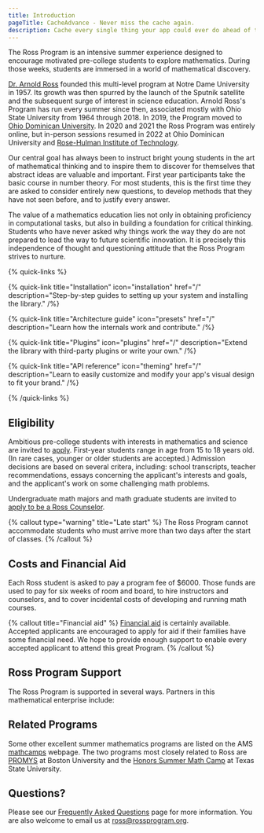```yaml
---
title: Introduction
pageTitle: CacheAdvance - Never miss the cache again.
description: Cache every single thing your app could ever do ahead of time, so your code never even has to run at all.
---
```


The Ross Program is an intensive summer experience designed to encourage motivated pre-college students to explore mathematics. During those weeks, students are immersed in a world of mathematical discovery.

[Dr. Arnold Ross](alumni/biography) founded this multi-level program at Notre Dame University in 1957. Its growth was then spurred by the launch of the Sputnik satellite and the subsequent surge of interest in science education. Arnold Ross's Program has run every summer since then, associated mostly with Ohio State University from 1964 through 2018. In 2019, the Program moved to [Ohio Dominican University](https://ohiodominican.edu). In 2020 and 2021 the Ross Program was entirely online, but in-person sessions resumed in 2022 at Ohio Dominican University and [Rose-Hulman Institute of Technology](https://rose-hulman.edu).

Our central goal has always been to instruct bright young students in the art of mathematical thinking and to inspire them to discover for themselves that abstract ideas are valuable and important. First year participants take the basic course in number theory. For most students, this is the first time they are asked to consider entirely new questions, to develop methods that they have not seen before, and to justify every answer.

The value of a mathematics education lies not only in obtaining proficiency in computational tasks, but also in building a foundation for critical thinking. Students who have never asked why things work the way they do are not prepared to lead the way to future scientific innovation. It is precisely this independence of thought and questioning attitude that the Ross Program strives to nurture.

{% quick-links %}

{% quick-link title="Installation" icon="installation" href="/" description="Step-by-step guides to setting up your system and installing the library." /%}

{% quick-link title="Architecture guide" icon="presets" href="/" description="Learn how the internals work and contribute." /%}

{% quick-link title="Plugins" icon="plugins" href="/" description="Extend the library with third-party plugins or write your own." /%}

{% quick-link title="API reference" icon="theming" href="/" description="Learn to easily customize and modify your app's visual design to fit your brand." /%}

{% /quick-links %}

## Eligibility

Ambitious pre-college students with interests in mathematics and science are invited to [apply](students/apply). First-year students range in age from 15 to 18 years old. (In rare cases, younger or older students are accepted.) Admission decisions are based on several critera, including: school transcripts, teacher recommendations, essays concerning the applicant's interests and goals, and the applicant's work on some challenging math problems.

Undergraduate math majors and math graduate students are invited to [apply to be a Ross Counselor](counselors/apply).

{% callout type="warning" title="Late start" %}
The Ross Program cannot accommodate students who must arrive more than two days after the start of classes.
{% /callout %}

## Costs and Financial Aid

Each Ross student is asked to pay a program fee of $6000. Those funds are used to pay for six weeks of room and board, to hire instructors and counselors, and to cover incidental costs of developing and running math courses.

{% callout title="Financial aid" %}
[Financial aid](students/faq/#are-scholarships-available) is certainly available. Accepted applicants are encouraged to apply for aid if their families have some financial need. We hope to provide enough support to enable every accepted applicant to attend this great Program.
{% /callout %}

## Ross Program Support

The Ross Program is supported in several ways. Partners in this mathematical enterprise include:

## Related Programs

Some other excellent summer mathematics programs are listed on the AMS [mathcamps](https://ams.org/opportunities) webpage. The two programs most closely related to Ross are [PROMYS](https://promys.org) at Boston University and the [Honors Summer Math Camp](https://txstate.edu/mathworks/camps/Summer-Math-Camps-Information/hsmc.html) at Texas State University.

## Questions?

Please see our [Frequently Asked Questions](students/faq) page for more information. You are also welcome to email us at [ross@rossprogram.org](mailto:ross@rossprogram.org).